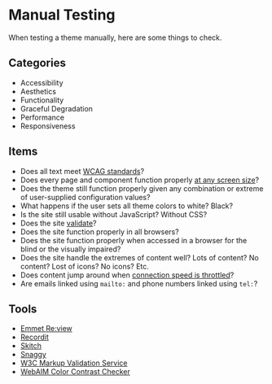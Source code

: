 # Manual Testing

When testing a theme manually, here are some things to check.

## Categories

- Accessibility
- Aesthetics
- Functionality
- Graceful Degradation
- Performance
- Responsiveness

## Items

- Does all text meet [WCAG standards](http://webaim.org/resources/contrastchecker/)?
- Does every page and component function properly [at any screen size](https://developers.google.com/web/tools/chrome-devtools/device-mode/?utm_source=dcc&utm_medium=redirect&utm_campaign=2016q3)?
- Does the theme still function properly given any combination or extreme of user-supplied configuration values?
- What happens if the user sets all theme colors to white? Black?
- Is the site still usable without JavaScript? Without CSS?
- Does the site [validate](https://validator.w3.org/)?
- Does the site function properly in all browsers?
- Does the site function properly when accessed in a browser for the blind or the visually impaired?
- Does the site handle the extremes of content well? Lots of content? No content? Lost of icons? No icons? Etc.
- Does content jump around when [connection speed is throttled](https://css-tricks.com/throttling-the-network/)?
- Are emails linked using `mailto:` and phone numbers linked using `tel:`?

## Tools

- [Emmet Re:view](https://chrome.google.com/webstore/detail/emmet-review/epejoicbhllgiimigokgjdoijnpaphdp)
- [Recordit](http://recordit.co/)
- [Skitch](https://evernote.com/skitch/)
- [Snaggy](https://snag.gy/)
- [W3C Markup Validation Service](https://validator.w3.org/)
- [WebAIM Color Contrast Checker](http://webaim.org/resources/contrastchecker/)
